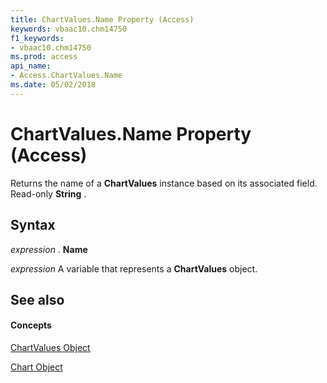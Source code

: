 ```yaml
---
title: ChartValues.Name Property (Access)
keywords: vbaac10.chm14750
f1_keywords:
- vbaac10.chm14750
ms.prod: access
api_name:
- Access.ChartValues.Name
ms.date: 05/02/2018
---
```



# ChartValues.Name Property (Access)

Returns the name of a **ChartValues** instance based on its associated field. Read-only **String** .


## Syntax

 _expression_ . **Name**

 _expression_ A variable that represents a **ChartValues** object.


## See also


#### Concepts


[ChartValues Object](chartvalues-object-access.md)

[Chart Object](chart-object-access.md)